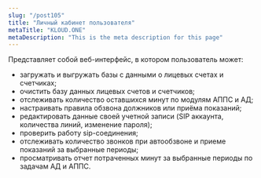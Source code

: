 ```yaml
---
slug: "/post105"
title: "Личный кабинет пользователя"
metaTitle: "KLOUD.ONE"
metaDescription: "This is the meta description for this page"
---
```


Представляет собой веб-интерфейс, в котором пользователь  может:
- загружать и выгружать базы с данными о лицевых счетах и счетчиках;
- очистить базу данных лицевых счетов и счетчиков;
- отслеживать количество оставшихся минут по модулям АППС и АД;
- настраивать правила обзвона должников или приёма показаний;
- редактировать данные своей учетной записи (SIP аккаунта, количества линий, изменение пароля);
- проверить работу sip-соединения;
- отслеживать  количество звонков при автообзвоне и приеме показаний за выбранные периоды;
- просматривать отчет потраченных минут за выбранные периоды по задачам АД и АППС.
